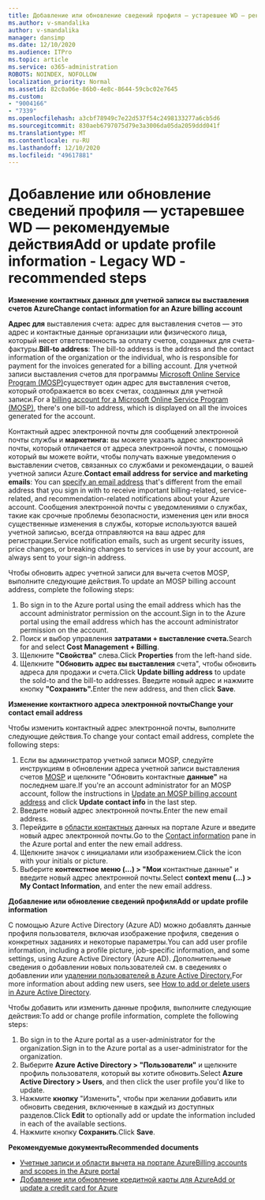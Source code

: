 ```yaml
---
title: Добавление или обновление сведений профиля — устаревшее WD — рекомендуемые действия
ms.author: v-smandalika
author: v-smandalika
manager: dansimp
ms.date: 12/10/2020
ms.audience: ITPro
ms.topic: article
ms.service: o365-administration
ROBOTS: NOINDEX, NOFOLLOW
localization_priority: Normal
ms.assetid: 82c0a06e-86b0-4e8c-8644-59cbc02e7645
ms.custom:
- "9004166"
- "7339"
ms.openlocfilehash: a3cbf78949c7e22d537f54c2498133277a6cb5d6
ms.sourcegitcommit: 830aeb6797075d79e3a3006da05da2059ddd041f
ms.translationtype: MT
ms.contentlocale: ru-RU
ms.lasthandoff: 12/10/2020
ms.locfileid: "49617881"
---
```

# <a name="add-or-update-profile-information---legacy-wd---recommended-steps"></a><span data-ttu-id="5b5a8-102">Добавление или обновление сведений профиля — устаревшее WD — рекомендуемые действия</span><span class="sxs-lookup"><span data-stu-id="5b5a8-102">Add or update profile information - Legacy WD - recommended steps</span></span>

<span data-ttu-id="5b5a8-103">**Изменение контактных данных для учетной записи вы выставления счетов Azure**</span><span class="sxs-lookup"><span data-stu-id="5b5a8-103">**Change contact information for an Azure billing account**</span></span>

<span data-ttu-id="5b5a8-104">**Адрес для** выставления счета: адрес для выставления счетов — это адрес и контактные данные организации или физического лица, который несет ответственность за оплату счетов, созданных для счета-фактуры.</span><span class="sxs-lookup"><span data-stu-id="5b5a8-104">**Bill-to address**: The bill-to address is the address and the contact information of the organization or the individual, who is responsible for payment for the invoices generated for a billing account.</span></span> <span data-ttu-id="5b5a8-105">Для учетной записи выставления счетов для программы [Microsoft Online Service Program (MOSP)](https://docs.microsoft.com/azure/cost-management-billing/manage/change-azure-account-profile#update-an-mosp-billing-account-address)существует один адрес для выставления счетов, который отображается во всех счетах, созданных для учетной записи.</span><span class="sxs-lookup"><span data-stu-id="5b5a8-105">For a [billing account for a Microsoft Online Service Program (MOSP)](https://docs.microsoft.com/azure/cost-management-billing/manage/change-azure-account-profile#update-an-mosp-billing-account-address), there's one bill-to address, which is displayed on all the invoices generated for the account.</span></span>

<span data-ttu-id="5b5a8-106">Контактный адрес электронной почты для [](https://docs.microsoft.com/azure/cost-management-billing/manage/change-azure-account-profile#change-your-contact-email-address) сообщений электронной почты службы и **маркетинга:** вы можете указать адрес электронной почты, который отличается от адреса электронной почты, с помощью который вы можете войти, чтобы получать важные уведомления о выставлении счетов, связанных со службами и рекомендации, о вашей учетной записи Azure.</span><span class="sxs-lookup"><span data-stu-id="5b5a8-106">**Contact email address for service and marketing emails**: You can [specify an email address](https://docs.microsoft.com/azure/cost-management-billing/manage/change-azure-account-profile#change-your-contact-email-address) that's different from the email address that you sign in with to receive important billing-related, service-related, and recommendation-related notifications about your Azure account.</span></span> <span data-ttu-id="5b5a8-107">Сообщения электронной почты с уведомлениями о службах, такие как срочные проблемы безопасности, изменения цен или внося существенные изменения в службы, которые используются вашей учетной записью, всегда отправляются на ваш адрес для регистрации.</span><span class="sxs-lookup"><span data-stu-id="5b5a8-107">Service notification emails, such as urgent security issues, price changes, or breaking changes to services in use by your account, are always sent to your sign-in address.</span></span>

<span data-ttu-id="5b5a8-108">Чтобы обновить адрес учетной записи для вычета счетов MOSP, выполните следующие действия.</span><span class="sxs-lookup"><span data-stu-id="5b5a8-108">To update an MOSP billing account address, complete the following steps:</span></span>
1. <span data-ttu-id="5b5a8-109">Во sign in to the Azure portal using the email address which has the account administrator permission on the account.</span><span class="sxs-lookup"><span data-stu-id="5b5a8-109">Sign in to the Azure portal using the email address which has the account administrator permission on the account.</span></span>
2. <span data-ttu-id="5b5a8-110">Поиск и выбор управления **затратами + выставление счета.**</span><span class="sxs-lookup"><span data-stu-id="5b5a8-110">Search for and select **Cost Management + Billing**.</span></span> 
3. <span data-ttu-id="5b5a8-111">Щелкните **"Свойства"** слева.</span><span class="sxs-lookup"><span data-stu-id="5b5a8-111">Click **Properties** from the left-hand side.</span></span> 
4. <span data-ttu-id="5b5a8-112">Щелкните **"Обновить адрес вы выставления** счета", чтобы обновить адреса для продажи и счета.</span><span class="sxs-lookup"><span data-stu-id="5b5a8-112">Click **Update billing address** to update the sold-to and the bill-to addresses.</span></span> <span data-ttu-id="5b5a8-113">Введите новый адрес и нажмите кнопку **"Сохранить".**</span><span class="sxs-lookup"><span data-stu-id="5b5a8-113">Enter the new address, and then click **Save**.</span></span>

<span data-ttu-id="5b5a8-114">**Изменение контактного адреса электронной почты**</span><span class="sxs-lookup"><span data-stu-id="5b5a8-114">**Change your contact email address**</span></span> 

<span data-ttu-id="5b5a8-115">Чтобы изменить контактный адрес электронной почты, выполните следующие действия.</span><span class="sxs-lookup"><span data-stu-id="5b5a8-115">To change your contact email address, complete the following steps:</span></span>
1. <span data-ttu-id="5b5a8-116">Если вы администратор учетной записи MOSP, следуйте инструкциям в обновлении адреса учетной записи выставления счетов [MOSP](https://docs.microsoft.com/azure/cost-management-billing/manage/change-azure-account-profile#update-an-mosp-billing-account-address) и щелкните "Обновить контактные **данные"** на последнем шаге.</span><span class="sxs-lookup"><span data-stu-id="5b5a8-116">If you're an account administrator for an MOSP account, follow the instructions in [Update an MOSP billing account address](https://docs.microsoft.com/azure/cost-management-billing/manage/change-azure-account-profile#update-an-mosp-billing-account-address) and click **Update contact info** in the last step.</span></span> 
2. <span data-ttu-id="5b5a8-117">Введите новый адрес электронной почты.</span><span class="sxs-lookup"><span data-stu-id="5b5a8-117">Enter the new email address.</span></span> 
3. <span data-ttu-id="5b5a8-118">Перейдите в [области контактных](https://ms.portal.azure.com/) данных на портале Azure и введите новый адрес электронной почты.</span><span class="sxs-lookup"><span data-stu-id="5b5a8-118">Go to the [Contact information](https://ms.portal.azure.com/) pane in the Azure portal and enter the new email address.</span></span> 
4. <span data-ttu-id="5b5a8-119">Щелкните значок с инициалами или изображением.</span><span class="sxs-lookup"><span data-stu-id="5b5a8-119">Click the icon with your initials or picture.</span></span> 
5. <span data-ttu-id="5b5a8-120">Выберите **контекстное меню (...) > "Мои** контактные данные" и введите новый адрес электронной почты.</span><span class="sxs-lookup"><span data-stu-id="5b5a8-120">Select **context menu (...) > My Contact Information**, and enter the new email address.</span></span>

<span data-ttu-id="5b5a8-121">**Добавление или обновление сведений профиля**</span><span class="sxs-lookup"><span data-stu-id="5b5a8-121">**Add or update profile information**</span></span>

<span data-ttu-id="5b5a8-122">С помощью Azure Active Directory (Azure AD) можно добавлять данные профиля пользователя, включая изображение профиля, сведения о конкретных заданиях и некоторые параметры.</span><span class="sxs-lookup"><span data-stu-id="5b5a8-122">You can add user profile information, including a profile picture, job-specific information, and some settings, using Azure Active Directory (Azure AD).</span></span> <span data-ttu-id="5b5a8-123">Дополнительные сведения о добавлении новых пользователей см. в сведениях о добавлении или [удалении пользователей в Azure Active Directory.](https://docs.microsoft.com/azure/active-directory/fundamentals/add-users-azure-active-directory)</span><span class="sxs-lookup"><span data-stu-id="5b5a8-123">For more information about adding new users, see [How to add or delete users in Azure Active Directory](https://docs.microsoft.com/azure/active-directory/fundamentals/add-users-azure-active-directory).</span></span>

<span data-ttu-id="5b5a8-124">Чтобы добавить или изменить данные профиля, выполните следующие действия:</span><span class="sxs-lookup"><span data-stu-id="5b5a8-124">To add or change profile information, complete the following steps:</span></span>

1. <span data-ttu-id="5b5a8-125">Во sign in to the Azure portal as a user-administrator for the organization.</span><span class="sxs-lookup"><span data-stu-id="5b5a8-125">Sign in to the Azure portal as a user-administrator for the organization.</span></span>
2. <span data-ttu-id="5b5a8-126">Выберите **Azure Active Directory > "Пользователи"** и щелкните профиль пользователя, который вы хотите обновить.</span><span class="sxs-lookup"><span data-stu-id="5b5a8-126">Select **Azure Active Directory > Users**, and then click the user profile you'd like to update.</span></span> 
3. <span data-ttu-id="5b5a8-127">Нажмите **кнопку** "Изменить", чтобы при желании добавить или обновить сведения, включенные в каждый из доступных разделов.</span><span class="sxs-lookup"><span data-stu-id="5b5a8-127">Click **Edit** to optionally add or update the information included in each of the available sections.</span></span> 
4. <span data-ttu-id="5b5a8-128">Нажмите кнопку **Сохранить**.</span><span class="sxs-lookup"><span data-stu-id="5b5a8-128">Click **Save**.</span></span>

<span data-ttu-id="5b5a8-129">**Рекомендуемые документы**</span><span class="sxs-lookup"><span data-stu-id="5b5a8-129">**Recommended documents**</span></span>

- [<span data-ttu-id="5b5a8-130">Учетные записи и области вычета на портале Azure</span><span class="sxs-lookup"><span data-stu-id="5b5a8-130">Billing accounts and scopes in the Azure portal</span></span>](https://docs.microsoft.com/azure/cost-management-billing/manage/view-all-accounts) 
- [<span data-ttu-id="5b5a8-131">Добавление или обновление кредитной карты для Azure</span><span class="sxs-lookup"><span data-stu-id="5b5a8-131">Add or update a credit card for Azure</span></span>](https://docs.microsoft.com/azure/cost-management-billing/manage/change-credit-card)


